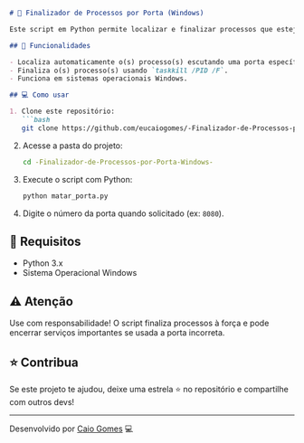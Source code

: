 ````markdown
# 🔧 Finalizador de Processos por Porta (Windows)

Este script em Python permite localizar e finalizar processos que estejam utilizando uma porta específica no Windows. Ideal para desenvolvedores que precisam liberar rapidamente portas ocupadas, como a 8080.

## 🚀 Funcionalidades

- Localiza automaticamente o(s) processo(s) escutando uma porta específica.
- Finaliza o(s) processo(s) usando `taskkill /PID /F`.
- Funciona em sistemas operacionais Windows.

## 💻 Como usar

1. Clone este repositório:
   ```bash
   git clone https://github.com/eucaiogomes/-Finalizador-de-Processos-por-Porta-Windows-.git
````

2. Acesse a pasta do projeto:

   ```bash
   cd -Finalizador-de-Processos-por-Porta-Windows-
   ```
3. Execute o script com Python:

   ```bash
   python matar_porta.py
   ```
4. Digite o número da porta quando solicitado (ex: `8080`).

## 📌 Requisitos

* Python 3.x
* Sistema Operacional Windows

## ⚠️ Atenção

Use com responsabilidade! O script finaliza processos à força e pode encerrar serviços importantes se usada a porta incorreta.

## ⭐ Contribua

Se este projeto te ajudou, deixe uma estrela ⭐ no repositório e compartilhe com outros devs!

---

Desenvolvido por [Caio Gomes](https://github.com/eucaiogomes) 💻


